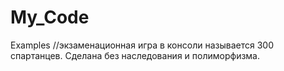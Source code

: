 # My_Code
Examples
//экзаменационная игра в консоли называется 300 спартанцев. Сделана без наследования и полиморфизма. 
